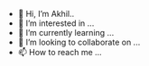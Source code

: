 - 👋 Hi, I’m Akhil..
- 👀 I’m interested in ...
- 🌱 I’m currently learning ...
- 💞️ I’m looking to collaborate on ...
- 📫 How to reach me ...

<!---
Sureshdale/Sureshdale is a ✨ special ✨ repository because its `README.md` (this file) appears on your GitHub profile.
You can click the Preview link to take a look at your changes.
--->
